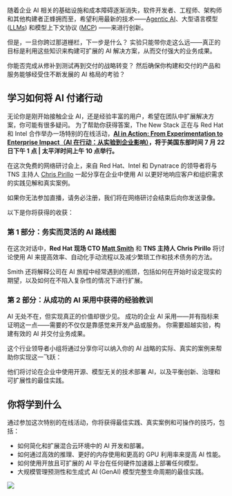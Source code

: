 随着企业 AI 相关的基础设施和成本障碍逐渐消失，软件开发者、工程师、架构师和其他构建者正蜂拥而至，希望利用最新的技术——[Agentic AI](https://thenewstack.io/ai-agents-a-comprehensive-introduction-for-developers/)、大型语言模型 ([LLMs](https://thenewstack.io/what-is-a-large-language-model/)) 和模型上下文协议 ([MCP](https://thenewstack.io/model-context-protocol-a-primer-for-the-developers/)) ——来进行创新。

但是，一旦你跨过那道栅栏，下一步是什么？ 实验只能带你走这么远——真正的目标是利用这些知识来构建可扩展的 AI 解决方案，从而交付强大的业务成果。

你能否完成从修补到测试再到交付的战略转变？ 然后确保你构建和交付的产品和服务能够经受住不断发展的 AI 格局的考验？

## 学习如何将 AI 付诸行动

无论你是刚开始接触企业 AI，还是经验丰富的用户，希望在团队中扩展解决方案，你可能有很多疑问。 为了帮助你获得答案，The New Stack 正在与 Red Hat 和 Intel 合作举办一场特别的在线活动，[**AI in Action: From Experimentation to Enterprise Impact（AI 在行动：从实验到企业影响）**](https://thenewstack.io/webinar/ai-in-action-from-experimentation-to-enterprise-impact/)**，将于美国东部时间 7 月 22 日下午 1 点 | 太平洋时间上午 10 点举行。**

在这次免费的网络研讨会上，来自 Red Hat、Intel 和 Dynatrace 的领导者将与 TNS 主持人 [Chris Pirillo](https://www.linkedin.com/in/chrispirillo/) 一起分享在企业中使用 AI 以更好地响应客户和组织需求的实践见解和真实案例。

如果你无法参加直播，请务必注册，我们将在网络研讨会结束后向你发送录像。

以下是你将获得的收获：

### 第 1 部分：务实而灵活的 AI 路线图

在这次对话中，**Red Hat 现场 CTO [Matt Smith](https://www.linkedin.com/in/dotmjs/)** 和 **TNS 主持人 Chris Pirillo** 将讨论使用 AI 来提高效率、自动化手动流程以及减少繁琐工作和技术债务的方法。

Smith 还将解释公司在 AI 旅程中经常遇到的瓶颈，包括如何在开始时设定现实的期望，以及如何在不陷入复杂性的情况下进行扩展。

### 第 2 部分：从成功的 AI 采用中获得的经验教训

AI 无处不在，但实现真正的价值却很少见。 成功的企业 AI 采用——并有指标来证明这一点——需要的不仅仅是靠感觉来开发产品或服务。 你需要超越实验，构建有效的 AI 并交付业务成果。

这个行业领导者小组将通过分享你可以纳入你的 AI 战略的实际、真实的案例来帮助你实现这一飞跃：

他们将讨论在企业中使用开源、模型无关的技术部署 AI，以及平衡创新、治理和可扩展性的最佳实践。

## 你将学到什么

通过参加这次特别的在线活动，你将获得最佳实践、真实案例和可操作的技巧，包括：

* 如何简化和扩展混合云环境中的 AI 开发和部署。
* 如何通过高效的推理、更好的内存使用和更高的 GPU 利用率来提高 AI 性能。
* 如何使用开放且可扩展的 AI 平台在任何硬件加速器上部署任何模型。
* 大规模管理预测性和生成式 AI (GenAI) 模型完整生命周期的最佳实践。

[![](https://cdn.thenewstack.io/media/2025/06/478567b7-redhat_webinar_25_speaker_16x9.png)](https://cdn.thenewstack.io/media/2025/06/478567b7-redhat_webinar_25_speaker_16x9.png)